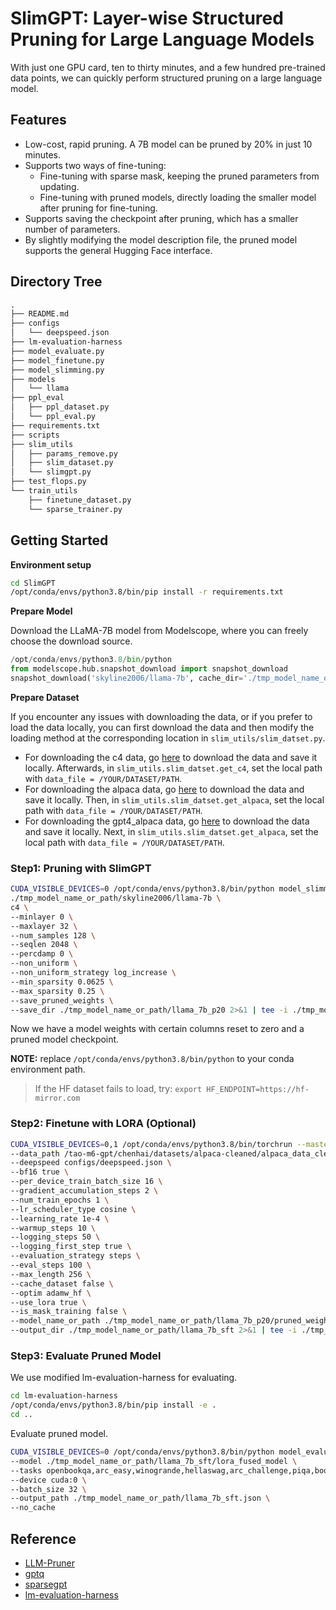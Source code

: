 # SlimGPT: Layer-wise Structured Pruning for Large Language Models

With just one GPU card, ten to thirty minutes, and a few hundred pre-trained data points, we can quickly perform structured pruning on a large language model.

## Features

- Low-cost, rapid pruning. A 7B model can be pruned by 20% in just 10 minutes.
- Supports two ways of fine-tuning:
  - Fine-tuning with sparse mask, keeping the pruned parameters from updating.
  - Fine-tuning with pruned models, directly loading the smaller model after pruning for fine-tuning.
- Supports saving the checkpoint after pruning, which has a smaller number of parameters.
- By slightly modifying the model description file, the pruned model supports the general Hugging Face interface.

## Directory Tree
```txt
.
├── README.md
├── configs
│   └── deepspeed.json
├── lm-evaluation-harness
├── model_evaluate.py
├── model_finetune.py
├── model_slimming.py
├── models
│   └── llama
├── ppl_eval
│   ├── ppl_dataset.py
│   └── ppl_eval.py
├── requirements.txt
├── scripts
├── slim_utils
│   ├── params_remove.py
│   ├── slim_dataset.py
│   └── slimgpt.py
├── test_flops.py
└── train_utils
    ├── finetune_dataset.py
    └── sparse_trainer.py
```

## Getting Started

**Environment setup**
```sh
cd SlimGPT
/opt/conda/envs/python3.8/bin/pip install -r requirements.txt
```

**Prepare Model**

Download the LLaMA-7B model from Modelscope, where you can freely choose the download source.

```python
/opt/conda/envs/python3.8/bin/python 
from modelscope.hub.snapshot_download import snapshot_download
snapshot_download('skyline2006/llama-7b', cache_dir='./tmp_model_name_or_path')
```

**Prepare Dataset**

If you encounter any issues with downloading the data, or if you prefer to load the data locally, you can first download the data and then modify the loading method at the corresponding location in `slim_utils/slim_datset.py`.

- For downloading the c4 data, go [here](https://huggingface.co/datasets/allenai/c4/blob/main/en/c4-train.00000-of-01024.json.gz) to download the data and save it locally. Afterwards, in `slim_utils.slim_datset.get_c4`, set the local path with `data_file = /YOUR/DATASET/PATH`.
- For downloading the alpaca data, go [here](https://huggingface.co/datasets/yahma/alpaca-cleaned/blob/main/alpaca_data_cleaned.json) to download the data and save it locally. Then, in `slim_utils.slim_datset.get_alpaca`, set the local path with `data_file = /YOUR/DATASET/PATH`.
- For downloading the gpt4_alpaca data, go [here](https://github.com/Instruction-Tuning-with-GPT-4/GPT-4-LLM/blob/main/data/alpaca_gpt4_data.json) to download the data and save it locally. Next, in `slim_utils.slim_datset.get_alpaca`, set the local path with `data_file = /YOUR/DATASET/PATH`.

### Step1: Pruning with SlimGPT

```sh
CUDA_VISIBLE_DEVICES=0 /opt/conda/envs/python3.8/bin/python model_slimming.py \
./tmp_model_name_or_path/skyline2006/llama-7b \
c4 \
--minlayer 0 \
--maxlayer 32 \
--num_samples 128 \
--seqlen 2048 \
--percdamp 0 \
--non_uniform \
--non_uniform_strategy log_increase \
--min_sparsity 0.0625 \
--max_sparsity 0.25 \
--save_pruned_weights \
--save_dir ./tmp_model_name_or_path/llama_7b_p20 2>&1 | tee -i ./tmp_model_name_or_path/llama_7b_p20.ppl
```
Now we have a model weights with certain columns reset to zero and a pruned model checkpoint.

**NOTE:** replace `/opt/conda/envs/python3.8/bin/python` to your conda environment path.

> If the HF dataset fails to load, try: `export HF_ENDPOINT=https://hf-mirror.com`

### Step2: Finetune with LORA (Optional)

```sh
CUDA_VISIBLE_DEVICES=0,1 /opt/conda/envs/python3.8/bin/torchrun --master_port=65535 --master_addr=127.0.0.1 --nproc_per_node=2 --nnodes=1 --node_rank=0 model_finetune.py \
--data_path /tao-m6-gpt/chenhai/datasets/alpaca-cleaned/alpaca_data_cleaned.json \
--deepspeed configs/deepspeed.json \
--bf16 true \
--per_device_train_batch_size 16 \
--gradient_accumulation_steps 2 \
--num_train_epochs 1 \
--lr_scheduler_type cosine \
--learning_rate 1e-4 \
--warmup_steps 10 \
--logging_steps 50 \
--logging_first_step true \
--evaluation_strategy steps \
--eval_steps 100 \
--max_length 256 \
--cache_dataset false \
--optim adamw_hf \
--use_lora true \
--is_mask_training false \
--model_name_or_path ./tmp_model_name_or_path/llama_7b_p20/pruned_weights \
--output_dir ./tmp_model_name_or_path/llama_7b_sft 2>&1 | tee -i ./tmp_model_name_or_path/llama_7b_sft.log 
```

### Step3: Evaluate Pruned Model

We use modified lm-evaluation-harness for evaluating.

```sh
cd lm-evaluation-harness
/opt/conda/envs/python3.8/bin/pip install -e .
cd ..
```

Evaluate pruned model.

```sh
CUDA_VISIBLE_DEVICES=0 /opt/conda/envs/python3.8/bin/python model_evaluate.py \
--model ./tmp_model_name_or_path/llama_7b_sft/lora_fused_model \
--tasks openbookqa,arc_easy,winogrande,hellaswag,arc_challenge,piqa,boolq \
--device cuda:0 \
--batch_size 32 \
--output_path ./tmp_model_name_or_path/llama_7b_sft.json \
--no_cache
```

## Reference

- [LLM-Pruner](https://github.com/horseee/LLM-Pruner)
- [gptq](https://github.com/ist-daslab/gptq)
- [sparsegpt](https://github.com/ist-daslab/sparsegpt)
- [lm-evaluation-harness](https://github.com/EleutherAI/lm-evaluation-harness/)
